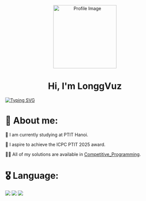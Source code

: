 <p align="center">
  <img src="https://camo.githubusercontent.com/b57464ccb2af5c3e7430e8a6358194b334350da05a79e731f2baf207242a6c76/68747470733a2f2f63646e2e6472696262626c652e636f6d2f75736572732f313738373332332f73637265656e73686f74732f31303039313937312f6d656469612f64343363303139626665666633346265383831363438316538343365613863312e706e67" alt="Profile Image" width="200"/>
  <br>
  <h1 align="center">Hi, I'm LonggVuz</h3>
</p>

[![Typing SVG](https://readme-typing-svg.demolab.com?font=roboto&pause=1000&color=FFFC00&width=500&lines=I'm+a+student+from+Viet+Nam;I'm+a+Passionate+Developer)](https://git.io/typing-svg)

# 💫 About me:
🔭 I am currently studying at PTIT Hanoi.

🔮 I aspire to achieve the ICPC PTIT 2025 award.

👨‍💻 All of my solutions are available in [Competitive_Programming](https://github.com/VuDinhLongg/Competitive_Programming).

# 🎖️ Language:
![](https://camo.githubusercontent.com/c3fd6682e8cca0f7c262a00f94ef0f65cadd0c8470669a2d7d6f3614e81b10c2/68747470733a2f2f696d672e736869656c64732e696f2f62616467652f632d2532333030353939432e7376673f7374796c653d666f722d7468652d6261646765266c6f676f3d63266c6f676f436f6c6f723d7768697465)
![](https://camo.githubusercontent.com/88e1b21c4e11afd4f06cfb2b510dbb3690dbd300fb1a6d4676fd553a70bafa82/68747470733a2f2f696d672e736869656c64732e696f2f62616467652f632b2b2d2532333030353939432e7376673f7374796c653d666f722d7468652d6261646765266c6f676f3d63253242253242266c6f676f436f6c6f723d7768697465)
![](https://camo.githubusercontent.com/0d0779a129f1dcf6c31613b701fe0646fd4e4d2ed2a7cbd61b27fd5514baa938/68747470733a2f2f696d672e736869656c64732e696f2f62616467652f707974686f6e2d3336373041303f7374796c653d666f722d7468652d6261646765266c6f676f3d707974686f6e266c6f676f436f6c6f723d666664643534)






